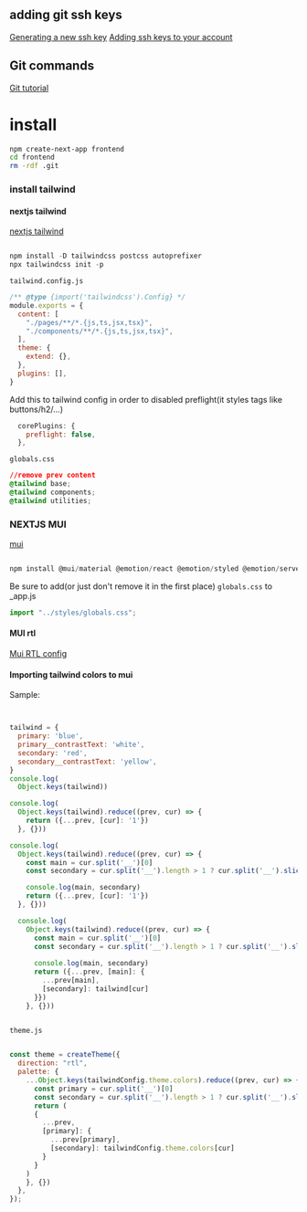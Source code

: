 ## adding git ssh keys

[Generating a new ssh key](https://docs.github.com/en/authentication/connecting-to-github-with-ssh/generating-a-new-ssh-key-and-adding-it-to-the-ssh-agent)
[Adding ssh keys to your account](https://docs.github.com/en/authentication/connecting-to-github-with-ssh/adding-a-new-ssh-key-to-your-github-account)

## Git commands
[Git tutorial](https://learngitbranching.js.org/)

# install
```bash
npm create-next-app frontend
cd frontend
rm -rdf .git

```
### install tailwind
#### nextjs tailwind
[nextjs tailwind](https://tailwindcss.com/docs/guides/nextjs)
```jsx

npm install -D tailwindcss postcss autoprefixer
npx tailwindcss init -p
```
`tailwind.config.js`
```jsx
/** @type {import('tailwindcss').Config} */ 
module.exports = {
  content: [
    "./pages/**/*.{js,ts,jsx,tsx}",
    "./components/**/*.{js,ts,jsx,tsx}",
  ],
  theme: {
    extend: {},
  },
  plugins: [],
}
```
Add this to tailwind config in order to disabled preflight(it styles tags like buttons/h2/...)
```js
  corePlugins: { 
    preflight: false, 
  },
```
`globals.css`
```css
//remove prev content
@tailwind base;
@tailwind components;
@tailwind utilities;

```

### NEXTJS MUI
[mui](https://www.geeksforgeeks.org/how-to-use-material-ui-with-next-js/)
```jsx

npm install @mui/material @emotion/react @emotion/styled @emotion/server
```

Be sure to add(or just don't remove it in the first place) `globals.css` to _app.js

```jsx
import "../styles/globals.css";
```

#### MUI rtl

[Mui RTL config](https://mui.com/material-ui/guides/right-to-left/)


#### Importing tailwind colors to mui

Sample:
```js


tailwind = {
  primary: 'blue',
  primary__contrastText: 'white',
  secondary: 'red',
  secondary__contrastText: 'yellow',
}
console.log(
  Object.keys(tailwind))

console.log(
  Object.keys(tailwind).reduce((prev, cur) => {
    return ({...prev, [cur]: '1'})
  }, {}))

console.log(
  Object.keys(tailwind).reduce((prev, cur) => {
    const main = cur.split('__')[0]
    const secondary = cur.split('__').length > 1 ? cur.split('__').slice(1).join('__') : 'main'

    console.log(main, secondary)
    return ({...prev, [cur]: '1'})
  }, {}))

  console.log(
    Object.keys(tailwind).reduce((prev, cur) => {
      const main = cur.split('__')[0]
      const secondary = cur.split('__').length > 1 ? cur.split('__').slice(1).join('__') : 'main'
  
      console.log(main, secondary)
      return ({...prev, [main]: {
        ...prev[main],
        [secondary]: tailwind[cur]
      }})
    }, {}))
  
```

`theme.js`

```jsx

const theme = createTheme({
  direction: "rtl",
  palette: {
    ...Object.keys(tailwindConfig.theme.colors).reduce((prev, cur) => {
      const primary = cur.split('__')[0]
      const secondary = cur.split('__').length > 1 ? cur.split('__').slice(1).join('__') : 'main'
      return (
      {
        ...prev, 
        [primary]: {
          ...prev[primary],
          [secondary]: tailwindConfig.theme.colors[cur]
        }
      }
    )
    }, {})
  },
});
```

